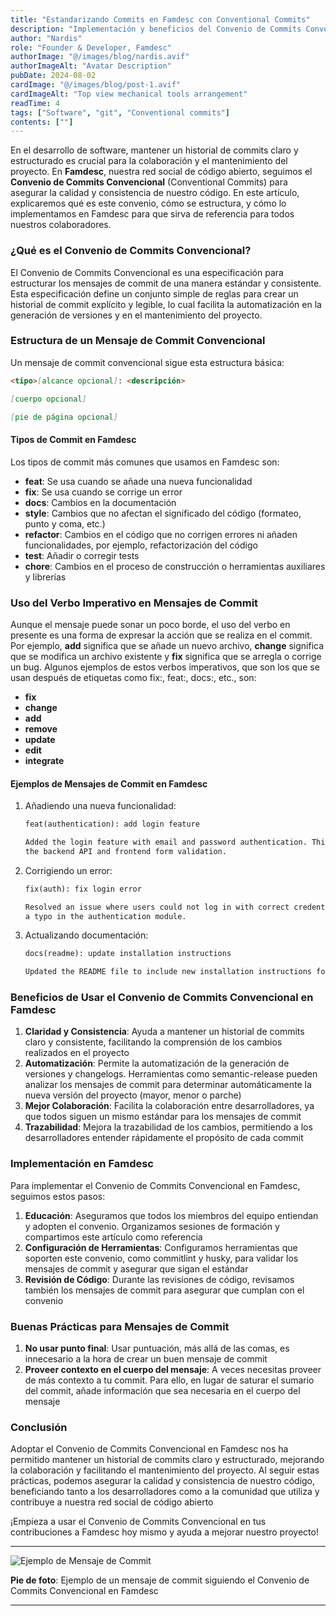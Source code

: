 ```yaml
---
title: "Estandarizando Commits en Famdesc con Conventional Commits"
description: "Implementación y beneficios del Convenio de Commits Convencional en nuestra red social de código abierto"
author: "Nardis"
role: "Founder & Developer, Famdesc"
authorImage: "@/images/blog/nardis.avif"
authorImageAlt: "Avatar Description"
pubDate: 2024-08-02
cardImage: "@/images/blog/post-1.avif"
cardImageAlt: "Top view mechanical tools arrangement"
readTime: 4
tags: ["Software", "git", "Conventional commits"]
contents: [""]
---
```


En el desarrollo de software, mantener un historial de commits claro y estructurado es crucial para la colaboración y el mantenimiento del proyecto. En **Famdesc**, nuestra red social de código abierto, seguimos el **Convenio de Commits Convencional** (Conventional Commits) para asegurar la calidad y consistencia de nuestro código. En este artículo, explicaremos qué es este convenio, cómo se estructura, y cómo lo implementamos en Famdesc para que sirva de referencia para todos nuestros colaboradores.

### ¿Qué es el Convenio de Commits Convencional?

El Convenio de Commits Convencional es una especificación para estructurar los mensajes de commit de una manera estándar y consistente. Esta especificación define un conjunto simple de reglas para crear un historial de commit explícito y legible, lo cual facilita la automatización en la generación de versiones y en el mantenimiento del proyecto.

### Estructura de un Mensaje de Commit Convencional

Un mensaje de commit convencional sigue esta estructura básica:

```markdown
<tipo>[alcance opcional]: <descripción>

[cuerpo opcional]

[pie de página opcional]
```

#### Tipos de Commit en Famdesc

Los tipos de commit más comunes que usamos en Famdesc son:

- **feat**: Se usa cuando se añade una nueva funcionalidad
- **fix**: Se usa cuando se corrige un error
- **docs**: Cambios en la documentación
- **style**: Cambios que no afectan el significado del código (formateo, punto y coma, etc.)
- **refactor**: Cambios en el código que no corrigen errores ni añaden funcionalidades, por ejemplo, refactorización del código
- **test**: Añadir o corregir tests
- **chore**: Cambios en el proceso de construcción o herramientas auxiliares y librerías

### Uso del Verbo Imperativo en Mensajes de Commit

Aunque el mensaje puede sonar un poco borde, el uso del verbo en presente es una forma de expresar la acción que se realiza en el commit. Por ejemplo, **add** significa que se añade un nuevo archivo, **change** significa que se modifica un archivo existente y **fix** significa que se arregla o corrige un bug. Algunos ejemplos de estos verbos imperativos, que son los que se usan después de etiquetas como fix:, feat:, docs:, etc., son:

- **fix**
- **change**
- **add**
- **remove**
- **update**
- **edit**
- **integrate**

#### Ejemplos de Mensajes de Commit en Famdesc

1. Añadiendo una nueva funcionalidad:

   ```markdown
   feat(authentication): add login feature

   Added the login feature with email and password authentication. This includes
   the backend API and frontend form validation.
   ```

2. Corrigiendo un error:

   ```markdown
   fix(auth): fix login error

   Resolved an issue where users could not log in with correct credentials due to
   a typo in the authentication module.
   ```

3. Actualizando documentación:

   ```markdown
   docs(readme): update installation instructions

   Updated the README file to include new installation instructions for Windows.
   ```

### Beneficios de Usar el Convenio de Commits Convencional en Famdesc

1. **Claridad y Consistencia**: Ayuda a mantener un historial de commits claro y consistente, facilitando la comprensión de los cambios realizados en el proyecto
2. **Automatización**: Permite la automatización de la generación de versiones y changelogs. Herramientas como semantic-release pueden analizar los mensajes de commit para determinar automáticamente la nueva versión del proyecto (mayor, menor o parche)
3. **Mejor Colaboración**: Facilita la colaboración entre desarrolladores, ya que todos siguen un mismo estándar para los mensajes de commit
4. **Trazabilidad**: Mejora la trazabilidad de los cambios, permitiendo a los desarrolladores entender rápidamente el propósito de cada commit

### Implementación en Famdesc

Para implementar el Convenio de Commits Convencional en Famdesc, seguimos estos pasos:

1. **Educación**: Aseguramos que todos los miembros del equipo entiendan y adopten el convenio. Organizamos sesiones de formación y compartimos este artículo como referencia
2. **Configuración de Herramientas**: Configuramos herramientas que soporten este convenio, como commitlint y husky, para validar los mensajes de commit y asegurar que sigan el estándar
3. **Revisión de Código**: Durante las revisiones de código, revisamos también los mensajes de commit para asegurar que cumplan con el convenio

### Buenas Prácticas para Mensajes de Commit

1. **No usar punto final**: Usar puntuación, más allá de las comas, es innecesario a la hora de crear un buen mensaje de commit
2. **Proveer contexto en el cuerpo del mensaje**: A veces necesitas proveer de más contexto a tu commit. Para ello, en lugar de saturar el sumario del commit, añade información que sea necesaria en el cuerpo del mensaje

### Conclusión

Adoptar el Convenio de Commits Convencional en Famdesc nos ha permitido mantener un historial de commits claro y estructurado, mejorando la colaboración y facilitando el mantenimiento del proyecto. Al seguir estas prácticas, podemos asegurar la calidad y consistencia de nuestro código, beneficiando tanto a los desarrolladores como a la comunidad que utiliza y contribuye a nuestra red social de código abierto

¡Empieza a usar el Convenio de Commits Convencional en tus contribuciones a Famdesc hoy mismo y ayuda a mejorar nuestro proyecto!

---

![Ejemplo de Mensaje de Commit](@/images/blog/post-1-commit-example.avif)

**Pie de foto**: Ejemplo de un mensaje de commit siguiendo el Convenio de Commits Convencional en Famdesc

---

```

```

```

```
